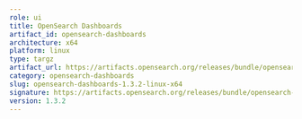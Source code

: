 ```yaml
---
role: ui
title: OpenSearch Dashboards
artifact_id: opensearch-dashboards
architecture: x64
platform: linux
type: targz
artifact_url: https://artifacts.opensearch.org/releases/bundle/opensearch-dashboards/1.3.2/opensearch-dashboards-1.3.2-linux-x64.tar.gz
category: opensearch-dashboards
slug: opensearch-dashboards-1.3.2-linux-x64
signature: https://artifacts.opensearch.org/releases/bundle/opensearch-dashboards/1.3.2/opensearch-dashboards-1.3.2-linux-x64.tar.gz.sig
version: 1.3.2
---
```


